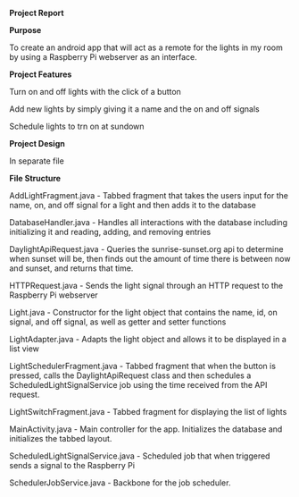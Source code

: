 **Project Report**

**Purpose**

To create an android app that will act as a remote for the lights in my room by using a Raspberry
Pi webserver as an interface.

**Project Features**

Turn on and off lights with the click of a button

Add new lights by simply giving it a name and the on and off signals

Schedule lights to trn on at sundown

**Project Design**

In separate file

**File Structure**

AddLightFragment.java - Tabbed fragment that takes the users input for the name, on, and off signal
for a light and then adds it to the database

DatabaseHandler.java - Handles all interactions with the database including initializing it and
reading, adding, and removing entries

DaylightApiRequest.java - Queries the sunrise-sunset.org api to determine when sunset will be, then
finds out the amount of time there is between now and sunset, and returns that time.

HTTPRequest.java - Sends the light signal through an HTTP request to the Raspberry Pi webserver

Light.java - Constructor for the light object that contains the name, id, on signal, and off signal,
as well as getter and setter functions

LightAdapter.java - Adapts the light object and allows it to be displayed in a list view

LightSchedulerFragment.java - Tabbed fragment that when the button is pressed, calls the
DaylightApiRequest class and then schedules a ScheduledLightSignalService job using the
time received from the API request.

LightSwitchFragment.java - Tabbed fragment for displaying the list of lights

MainActivity.java - Main controller for the app. Initializes the database and initializes the
tabbed layout.

ScheduledLightSignalService.java - Scheduled job that when triggered sends a signal to the
Raspberry Pi

SchedulerJobService.java - Backbone for the job scheduler.
